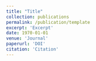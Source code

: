 ```yaml
---
title: "Title"
collection: publications
permalink: /publication/template
excerpt: 'Excerpt'
date: 1970-01-01
venue: 'Journal'
paperurl: 'DOI'
citation: 'Citation'
---
```

